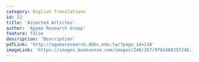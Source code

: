 ```yaml
---
category: English Translations
id: 32
title: 'Assorted Articles'
author: 'Agama Research Group'
feature: false
description: 'Description'
pdfLink: 'http://agamaresearch.ddbc.edu.tw/?page_id=138'
imageLink: 'https://images.booksense.com/images/248/357/9781408357248.jpg'
---
```

